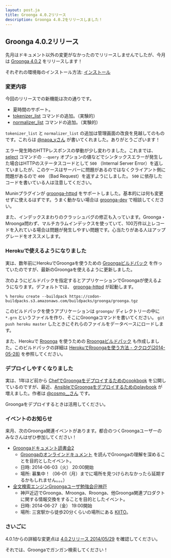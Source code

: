 ```yaml
---
layout: post.ja
title: Groonga 4.0.2リリース
description: Groonga 4.0.2をリリースしました！
---
```


## Groonga 4.0.2リリース

先月はドキュメント以外の変更がなかったのでリリースしませんでしたが、今月は [Groonga 4.0.2](/ja/docs/news.html#release-4-0-2) をリリースします！

それぞれの環境毎のインストール方法: [インストール](/ja/docs/install.html)

### 変更内容

今回のリリースでの新機能は次の通りです。

  * 夏時間のサポート。
  * [tokenizer_list](/ja/docs/reference/commands/tokenizer_list.html) コマンドの追加。（実験的）
  * [normalizer_list](/ja/docs/reference/commands/tokenizer_list.html) コマンドの追加。（実験的）

`tokenizer_list` と `normalizer_list` の追加は管理画面の改良を見越してのものです。これらは [@naoa_yさん](https://twitter.com/naoa_y) が書いてくれました。ありがとうございます！

エラー発生時のHTTPレスポンスの挙動が少し変わりました。これまでは、 [select](/ja/docs/reference/commands/select.html) コマンドの `--query` オプションの値などでシンタックスエラーが発生した場合はHTTPのステータスコードとして `500` （Internal Server Error）を返していましたが、このケースはサーバーに問題があるのではなくクライアント側に問題があるので `400` （Bad Request）を返すようにしました。 `500` に依存したコードを書いている人は注意してください。

Muninプラグインが [groonga-httpd](/ja/docs/reference/executables/groonga-httpd.html) をサポートしました。基本的には何も変更せずに使えるはずです。うまく動かない場合は [groonga-dev](http://lists.sourceforge.jp/mailman/listinfo/groonga-dev) で相談してください。

また、インデックスまわりのクラッシュバグの修正も入っています。Groonga・Mroonga問わず、マルチカラムインデックスを使っていて、100万件以上レコードを入れている場合は問題が発生しやすい問題です。心当たりがある人はアップグレードをオススメします。

### Herokuで使えるようになりました

実は、数年前にHerokuでGroongaを使うための [Groongaビルドパック](https://github.com/groonga/heroku-buildpack-groonga) を作っていたのですが、最新のGroongaを使えるように更新しました。

次のようにビルドパックを指定するとアプリケーションでGroongaが使えるようになります。デフォルトでは、 [groonga-httpd](/ja/docs/reference/executables/groonga-httpd.html) が起動します。

    % heroku create --buildpack https://codon-buildpacks.s3.amazonaws.com/buildpacks/groonga/groonga.tgz

このビルドパックを使うアプリケーションは `groonga/` ディレクトリーの中に `*.grn` というファイルを作り、そこにGroongaコマンドを書いてください。 `git push heroku master` したときにそれらのファイルをデータベースにロードします。

また、Herokuで [Rroonga](http://ranguba.org/ja/#about-rroonga) を使うための [Rroongaビルドパック](https://github.com/groonga/heroku-buildpack-rroonga) も作成しました。このビルドパックの詳細は [HerokuでRroongaを使う方法 - ククログ(2014-05-28)](http://www.clear-code.com/blog/2014/5/28.html) を参照してください。

### デプロイしやすくなりました

実は、1年ほど前から [ChefでGroongaをデプロイするためのcookbook](https://github.com/groonga/chef-cookbooks) を公開しているのですが、最近、[AnsibleでGroongaをデプロイするためのplaybook](https://github.com/cosmo0920/playbook-Groonga) が増えました。作者は [@cosmo__さん](https://twitter.com/cosmo__/) です。

Groongaをデプロイするときは活用してください。

### イベントのお知らせ

来月、次のGroonga関連イベントがあります。都合のつくGroongaユーザーのみなさんはぜひ参加してください！

  * [Groongaドキュメント読書会2](http://groonga.doorkeeper.jp/events/11834)
    * [Groongaのオンラインドキュメント](/ja/docs/) を読んでGroongaの理解を深めることを目的としたイベント。
    * 日時: 2014-06-03（火） 20:00開始
    * 場所: 募集中！（06-01（月）までに場所を見つけられなかったら延期するかもしれません。。。）
  * [全文検索エンジンGroongaユーザ勉強会＠神戸](http://koberoonga.doorkeeper.jp/events/11578)
    * 神戸近辺でGroonga、Mroonga、Rroonga、他Groonga関連プロダクトに関する情報交換をすることを目的としたイベント。
    * 日時: 2014-06-27（金） 19:00開始
    * 場所: 三宮駅から徒歩20分くらいの場所にある [KIITO](http://kiito.jp/)。

### さいごに

4.0.1からの詳細な変更点は [4.0.2リリース 2014/05/29](/ja/docs/news.html#release-4-0-2) を確認してください。

それでは、Groongaでガンガン検索してください！
